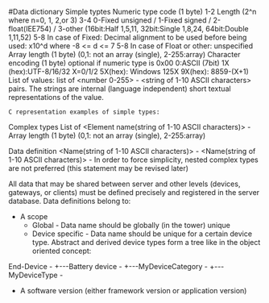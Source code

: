 #Data dictionary
Simple typtes
	Numeric type code (1 byte)
		1-2 Length (2^n where n=0, 1, 2,or 3) 
		3-4 0-Fixed unsigned / 1-Fixed signed / 2-float(IEE754) / 3-other (16bit:Half 1,5,11, 32bit:Single 1,8,24, 64bit:Double 1,11,52)
		5-8 In case of Fixed: Decimal alignment to be used before being used: x10^d where -8 <= d <= 7
		5-8 In case of Float or other: unspecified
    Array length (1 byte) (0,1: not an array (single), 2-255:array)
	Character encoding (1 byte) optional if numeric type is 0x00
		0:ASCII (7bit)
		1X (hex):UTF-8/16/32 X=0/1/2
		5X(hex): Windows 125X
		9X(hex): 8859-(X+1)	
	List of values: list of  <number 0-255> - <string of  1-10 ASCII characters> pairs. The strings are internal (language independent) short textual representations of the value.
	
	C representation examples of simple types:
	
Complex types
	List of <Element name(string of  1-10 ASCII characters)> - <simple type> 
	Array length (1 byte) (0,1: not an array (single), 2-255:array)
	
Data definition
	<Name(string of  1-10 ASCII characters)> - <simple type>
	<Name(string of  1-10 ASCII characters)> - <complex type>
	In order to force simplicity, nested complex types are not preferred (this statement may be revised later)
	
All data that may be shared between server and other levels (devices, gateways, or clients) must be defined precisely and registered in the server database. Data definitions belong to:
- A scope
	- Global - Data name should be globally (in the tower) unique
	- Device specific - Data name should be unique for a certain device type. Abstract and derived device types form a tree like in the object oriented concept:

End-Device - <list of end-device level data definitions> 
+---Battery device - <list of battery-device specific data definitions>
	+---MyDeviceCategory - <list of category specific data definitions>
		+---MyDeviceType - <list of application specific data definitions>

- A software version (either framework version or application version)

